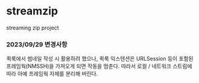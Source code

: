 # streamzip
streaming zip project

### 2023/09/29 변경사항
퀵룩에서 썸네일 작성 시 활용하려 했으나, 퀵룩 익스텐션은 URLSession 등이 포함된 프레임웍(NMSSH)을 가져오게 되면 작동을 멈춘다.
따라서 로컬 / 네트워크 스트림에 따라 아예 프레임웍 자체를 분리해 버린다.
